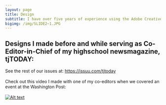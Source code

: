 ```yaml
---
layout: page
title: Design 
subtitle: I have over five years of experience using the Adobe Creative Cloud Suite
bigimg: /img/SLIDE2~1.JPG
---
```


## Designs I made before and while serving as Co-Editor-in-Chief of my highschool newsmagazine, tjTODAY:




See the rest of our issues at: https://issuu.com/tjtoday <br/>
<br/>
Check out this video I made with one of my co-editors when we covered an event at the Washington Post: <br/>
<br/>
[![Alt text](https://img.youtube.com/vi/4rT-y76jnPk&feature=emb_logo/0.jpg)](https://www.youtube.com/watch?v=4rT-y76jnPk&feature=emb_logo)


